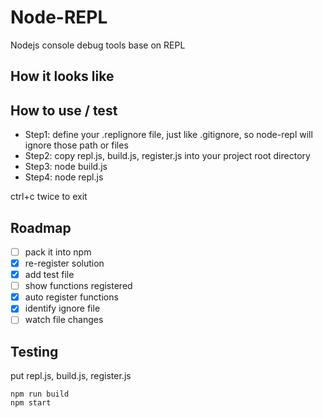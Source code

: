# Node-REPL
Nodejs console debug tools base on REPL

## How it looks like
<!-- <img src="https://github.com/atom2ueki/node-repl/blob/master/sample.png" width="250"> -->

## How to use / test
- Step1: define your .replignore file, just like .gitignore, so node-repl will ignore those path or files
- Step2: copy repl.js, build.js, register.js into your project root directory
- Step3: node build.js
- Step4: node repl.js

ctrl+c twice to exit

## Roadmap
- [ ] pack it into npm
- [x] re-register solution
- [x] add test file
- [ ] show functions registered
- [x] auto register functions
- [x] identify ignore file
- [ ] watch file changes

## Testing
put repl.js, build.js, register.js
```
npm run build
npm start
```
